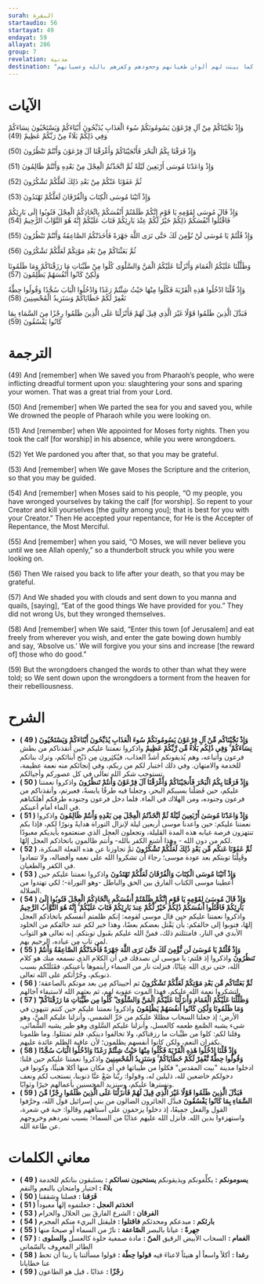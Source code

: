 ```yaml
---
surah: البقرة
startaudio: 56
startayat: 49
endayat: 59
allayat: 286
group: 7
revelation: مدنية
destination: "الحديث عن نعم الله تعالى على بني إسرائيل والتي تستدعي شكر الله عليها ، كما بينت لهم ألوان طغيانهم وجحودهم وكفرهم بالله وعصيانهم"
---
```


# الآيات

<BoxAya>

  وَإِذْ نَجَّيْنَاكُمْ مِنْ آلِ فِرْعَوْنَ يَسُومُونَكُمْ سُوءَ الْعَذَابِ يُذَبِّحُونَ أَبْنَاءَكُمْ وَيَسْتَحْيُونَ نِسَاءَكُمْ وَفِي ذَلِكُمْ بَلَاءٌ مِنْ رَبِّكُمْ عَظِيمٌ (49) 

  وَإِذْ فَرَقْنَا بِكُمُ الْبَحْرَ فَأَنْجَيْنَاكُمْ وَأَغْرَقْنَا آلَ فِرْعَوْنَ وَأَنْتُمْ تَنْظُرُونَ (50) 

  وَإِذْ وَاعَدْنَا مُوسَى أَرْبَعِينَ لَيْلَةً ثُمَّ اتَّخَذْتُمُ الْعِجْلَ مِنْ بَعْدِهِ وَأَنْتُمْ ظَالِمُونَ (51) 

  ثُمَّ عَفَوْنَا عَنْكُمْ مِنْ بَعْدِ ذَلِكَ لَعَلَّكُمْ تَشْكُرُونَ (52) 

  وَإِذْ آتَيْنَا مُوسَى الْكِتَابَ وَالْفُرْقَانَ لَعَلَّكُمْ تَهْتَدُونَ (53) 

  وَإِذْ قَالَ مُوسَى لِقَوْمِهِ يَا قَوْمِ إِنَّكُمْ ظَلَمْتُمْ أَنْفُسَكُمْ بِاتِّخَاذِكُمُ الْعِجْلَ فَتُوبُوا إِلَى بَارِئِكُمْ فَاقْتُلُوا أَنْفُسَكُمْ ذَلِكُمْ خَيْرٌ لَكُمْ عِنْدَ بَارِئِكُمْ فَتَابَ عَلَيْكُمْ إِنَّهُ هُوَ التَّوَّابُ الرَّحِيمُ (54) 

  وَإِذْ قُلْتُمْ يَا مُوسَى لَنْ نُؤْمِنَ لَكَ حَتَّى نَرَى اللَّهَ جَهْرَةً فَأَخَذَتْكُمُ الصَّاعِقَةُ وَأَنْتُمْ تَنْظُرُونَ (55) 

  ثُمَّ بَعَثْنَاكُمْ مِنْ بَعْدِ مَوْتِكُمْ لَعَلَّكُمْ تَشْكُرُونَ (56) 

  وَظَلَّلْنَا عَلَيْكُمُ الْغَمَامَ وَأَنْزَلْنَا عَلَيْكُمُ الْمَنَّ وَالسَّلْوَى كُلُوا مِنْ طَيِّبَاتِ مَا رَزَقْنَاكُمْ وَمَا ظَلَمُونَا وَلَكِنْ كَانُوا أَنْفُسَهُمْ يَظْلِمُونَ (57) 

  وَإِذْ قُلْنَا ادْخُلُوا هَذِهِ الْقَرْيَةَ فَكُلُوا مِنْهَا حَيْثُ شِئْتُمْ رَغَدًا وَادْخُلُوا الْبَابَ سُجَّدًا وَقُولُوا حِطَّةٌ نَغْفِرْ لَكُمْ خَطَايَاكُمْ وَسَنَزِيدُ الْمُحْسِنِينَ (58) 

  فَبَدَّلَ الَّذِينَ ظَلَمُوا قَوْلًا غَيْرَ الَّذِي قِيلَ لَهُمْ فَأَنْزَلْنَا عَلَى الَّذِينَ ظَلَمُوا رِجْزًا مِنَ السَّمَاءِ بِمَا كَانُوا يَفْسُقُونَ (59)

</BoxAya>

# الترجمة

<BoxEn>

  (49) And [remember] when We saved you from Pharaoh’s people, who were inflicting dreadful torment upon you: slaughtering your sons and sparing your women. That was a great trial from your Lord.

  (50) And [remember] when We parted the sea for you and saved you, while We drowned the people of Pharaoh while you were looking on.

  (51) And [remember] when We appointed for Moses forty nights. Then you took the calf [for worship] in his absence, while you were wrongdoers.

  (52) Yet We pardoned you after that, so that you may be grateful.

  (53) And [remember] when We gave Moses the Scripture and the criterion, so that you may be guided.

  (54) And [remember] when Moses said to his people, “O my people, you have wronged yourselves by taking the calf [for worship]. So repent to your Creator and kill yourselves [the guilty among you]; that is best for you with your Creator.” Then He accepted your repentance, for He is the Accepter of Repentance, the Most Merciful.

  (55) And [remember] when you said, “O Moses, we will never believe you until we see Allah openly,” so a thunderbolt struck you while you were looking on.

  (56) Then We raised you back to life after your death, so that you may be grateful.

  (57) And We shaded you with clouds and sent down to you manna and quails, [saying], “Eat of the good things We have provided for you.” They did not wrong Us, but they wronged themselves.

  (58) And [remember] when We said, “Enter this town [of Jerusalem] and eat freely from wherever you wish, and enter the gate bowing down humbly and say, ‘Absolve us.’ We will forgive you your sins and increase [the reward of] those who do good.”

  (59) But the wrongdoers changed the words to other than what they were told; so We sent down upon the wrongdoers a torment from the heaven for their rebelliousness.

</BoxEn>

# الشرح

<BoxExpl>

  * **( 49 ) وَإِذْ نَجَّيْنَاكُم مِّنْ آلِ فِرْعَوْنَ يَسُومُونَكُمْ سُوءَ الْعَذَابِ يُذَبِّحُونَ أَبْنَاءَكُمْ وَيَسْتَحْيُونَ نِسَاءَكُمْ ۚ وَفِي ذَٰلِكُم بَلَاءٌ مِّن رَّبِّكُمْ عَظِيمٌ**  واذكروا نعمتنا عليكم حين أنقذناكم من بطش فرعون وأتباعه، وهم يُذيقونكم أشدَّ العذاب، فيُكثِرون مِن ذَبْح أبنائكم، وترك بناتكم للخدمة والامتهان. وفي ذلك اختبار لكم من ربكم، وفي إنجائكم منه نعمة عظيمة، تستوجب شكر الله تعالى في كل عصوركم وأجيالكم.
  * **( 50 ) وَإِذْ فَرَقْنَا بِكُمُ الْبَحْرَ فَأَنجَيْنَاكُمْ وَأَغْرَقْنَا آلَ فِرْعَوْنَ وَأَنتُمْ تَنظُرُونَ**  واذكروا نعمتنا عليكم، حين فَصَلْنا بسببكم البحر، وجعلنا فيه طرقًا يابسةً، فعبرتم، وأنقذناكم من فرعون وجنوده، ومن الهلاك في الماء. فلما دخل فرعون وجنوده طرقكم أهلكناهم في الماء أمام أعينكم.
  * **( 51 ) وَإِذْ وَاعَدْنَا مُوسَىٰ أَرْبَعِينَ لَيْلَةً ثُمَّ اتَّخَذْتُمُ الْعِجْلَ مِن بَعْدِهِ وَأَنتُمْ ظَالِمُونَ**  واذكروا نعمتنا عليكم: حين واعدنا موسى أربعين ليلة لإنزال التوراة هدايةً ونورًا لكم، فإذا بكم تنتهزون فرصة غيابه هذه المدة القليلة، وتجعلون العجل الذي صنعتموه بأيديكم معبودًا لكم من دون الله - وهذا أشنع الكفر بالله- وأنتم ظالمون باتخاذكم العجل إلهًا.
  * **( 52 ) ثُمَّ عَفَوْنَا عَنكُم مِّن بَعْدِ ذَٰلِكَ لَعَلَّكُمْ تَشْكُرُونَ**  ثمَّ تجاوزنا عن هذه الفعلة المنكرة، وقَبِلْنَا توبتكم بعد عودة موسى؛ رجاءَ أن تشكروا الله على نعمه وأفضاله، ولا تتمادوا في الكفر والطغيان.
  * **( 53 ) وَإِذْ آتَيْنَا مُوسَى الْكِتَابَ وَالْفُرْقَانَ لَعَلَّكُمْ تَهْتَدُونَ**  واذكروا نعمتنا عليكم حين أعطينا موسى الكتاب الفارق بين الحق والباطل -وهو التوراة-؛ لكي تهتدوا من الضلالة.
  * **( 54 ) وَإِذْ قَالَ مُوسَىٰ لِقَوْمِهِ يَا قَوْمِ إِنَّكُمْ ظَلَمْتُمْ أَنفُسَكُم بِاتِّخَاذِكُمُ الْعِجْلَ فَتُوبُوا إِلَىٰ بَارِئِكُمْ فَاقْتُلُوا أَنفُسَكُمْ ذَٰلِكُمْ خَيْرٌ لَّكُمْ عِندَ بَارِئِكُمْ فَتَابَ عَلَيْكُمْ ۚ إِنَّهُ هُوَ التَّوَّابُ الرَّحِيمُ**  واذكروا نعمتنا عليكم حين قال موسى لقومه: إنكم ظلمتم أنفسكم باتخاذكم العجل إلهًا، فتوبوا إلى خالقكم: بأن يَقْتل بعضكم بعضًا، وهذا خير لكم عند خالقكم من الخلود الأبدي في النار، فامتثلتم ذلك، فمنَّ الله عليكم بقَبول توبتكم. إنه تعالى هو التواب لمن تاب مِن عباده، الرحيم بهم.
  * **( 55 ) وَإِذْ قُلْتُمْ يَا مُوسَىٰ لَن نُّؤْمِنَ لَكَ حَتَّىٰ نَرَى اللَّهَ جَهْرَةً فَأَخَذَتْكُمُ الصَّاعِقَةُ وَأَنتُمْ تَنظُرُونَ**  واذكروا إذ قلتم: يا موسى لن نصدقك في أن الكلام الذي نسمعه منك هو كلام الله، حتى نرى الله عِيَانًا، فنزلت نار من السماء رأيتموها بأعينكم، فقَتَلَتْكم بسبب ذنوبكم، وجُرْأتكم على الله تعالى.
  * **( 56 ) ثُمَّ بَعَثْنَاكُم مِّن بَعْدِ مَوْتِكُمْ لَعَلَّكُمْ تَشْكُرُونَ**  ثم أحييناكم مِن بعد موتكم بالصاعقة؛ لتشكروا نعمة الله عليكم، فهذا الموت عقوبة لهم، ثم بعثهم الله لاستيفاء آجالهم.
  * **( 57 ) وَظَلَّلْنَا عَلَيْكُمُ الْغَمَامَ وَأَنزَلْنَا عَلَيْكُمُ الْمَنَّ وَالسَّلْوَىٰ ۖ كُلُوا مِن طَيِّبَاتِ مَا رَزَقْنَاكُمْ ۖ وَمَا ظَلَمُونَا وَلَٰكِن كَانُوا أَنفُسَهُمْ يَظْلِمُونَ**  واذكروا نعمتنا عليكم حين كنتم تتيهون في الأرض؛ إذ جعلنا السحاب مظللا عليكم من حَرِّ الشمس، وأنزلنا عليكم المنَّ، وهو شيء يشبه الصَّمغ طعمه كالعسل، وأنزلنا عليكم السَّلوى وهو طير يشبه السُّمانَى، وقلنا لكم: كلوا من طيِّبات ما رزقناكم، ولا تخالفوا دينكم، فلم تمتثلوا. وما ظلمونا بكفران النعم، ولكن كانوا أنفسهم يظلمون؛ لأن عاقبة الظلم عائدة عليهم.
  * **( 58 ) وَإِذْ قُلْنَا ادْخُلُوا هَٰذِهِ الْقَرْيَةَ فَكُلُوا مِنْهَا حَيْثُ شِئْتُمْ رَغَدًا وَادْخُلُوا الْبَابَ سُجَّدًا وَقُولُوا حِطَّةٌ نَّغْفِرْ لَكُمْ خَطَايَاكُمْ ۚ وَسَنَزِيدُ الْمُحْسِنِينَ**  واذكروا نعمتنا عليكم حين قلنا: ادخلوا مدينة "بيت المقدس" فكلوا من طيباتها في أي مكان منها أكلا هنيئًا، وكونوا في دخولكم خاضعين لله، ذليلين له، وقولوا: ربَّنا ضَعْ عنَّا ذنوبنا، نستجب لكم ونعف ونسترها عليكم، وسنزيد المحسنين بأعمالهم خيرًا وثوابًا.
  * **( 59 ) فَبَدَّلَ الَّذِينَ ظَلَمُوا قَوْلًا غَيْرَ الَّذِي قِيلَ لَهُمْ فَأَنزَلْنَا عَلَى الَّذِينَ ظَلَمُوا رِجْزًا مِّنَ السَّمَاءِ بِمَا كَانُوا يَفْسُقُونَ**  فبدَّل الجائرون الضالون من بني إسرائيل قول الله، وحرَّفوا القول والفعل جميعًا، إذ دخلوا يزحفون على أستاههم وقالوا: حبة في شعرة، واستهزءوا بدين الله. فأنزل الله عليهم عذابًا من السماء؛ بسبب تمردهم وخروجهم عن طاعة الله.

</BoxExpl>

# معاني الكلمات

<Box>

  * **( 49 )   يسومونكم :** يكلِّفونكم ويذيقونكم
  **يستحيون نسائكم :** يستَبقون بناتكم للخدمة
  **بلاءٌ :** اختبار وامتحان بالنعم والنقمِ
  * **( 50 )   فَرَقنا :** فصلنا وشققنا
  * **( 51 )   اتخذتم العجل :** جعلتموه إلهاً معبوداً
  * **( 53 )   الفرقان :** الشرع الفارقَ بين الحلال والحرام
  * **( 54 )   بارئكم :** مبدعكم ومحدثكم
  **فاقتلوا :** فليقتل البريء منكم المجرم
  * **( 55 )   جهرةً :** عيانا بالبصر
  **الصّاعقة :** نارٌ من السماء أو صيحةٌ منها
  * **( 57 )   الغمام :** السحاب الأبيض الرقيق
  **المنّ :** مادة صمغية حلوة كالعسل
  **والسلوى :** الطائر المعروف بالسّماني
  * **( 58 )   رغدا :** أكلاً واسعاً أو هنيئاً لاعناءَ فيه
  **قولوا حِطّة :** قولوا مسألتنا يا ربنا أن تحط عنا خطايانا
  * **( 59 )   زجْزًا :** عذابًا ، قيل هو الطاعون

</Box>